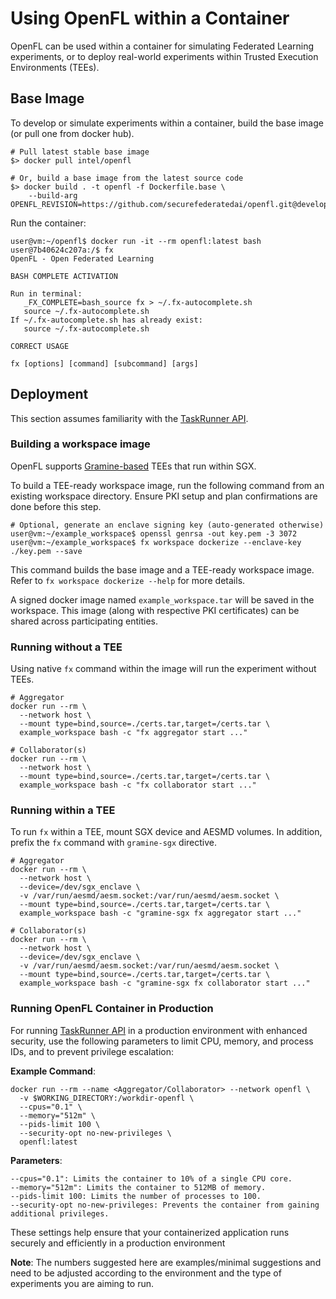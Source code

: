 # Using OpenFL within a Container

OpenFL can be used within a container for simulating Federated Learning experiments, or to deploy real-world experiments within Trusted Execution Environments (TEEs).

## Base Image

To develop or simulate experiments within a container, build the base image (or pull one from docker hub).

```shell
# Pull latest stable base image
$> docker pull intel/openfl

# Or, build a base image from the latest source code
$> docker build . -t openfl -f Dockerfile.base \
    --build-arg OPENFL_REVISION=https://github.com/securefederatedai/openfl.git@develop
```

Run the container:
```shell
user@vm:~/openfl$ docker run -it --rm openfl:latest bash
user@7b40624c207a:/$ fx
OpenFL - Open Federated Learning                                                

BASH COMPLETE ACTIVATION

Run in terminal:
   _FX_COMPLETE=bash_source fx > ~/.fx-autocomplete.sh
   source ~/.fx-autocomplete.sh
If ~/.fx-autocomplete.sh has already exist:
   source ~/.fx-autocomplete.sh

CORRECT USAGE

fx [options] [command] [subcommand] [args]
```

## Deployment
This section assumes familiarity with the [TaskRunner API](https://openfl.readthedocs.io/en/latest/about/features_index/taskrunner.html#running-the-task-runner).

### Building a workspace image
OpenFL supports [Gramine-based](https://gramine.readthedocs.io/en/stable/) TEEs that run within SGX.

To build a TEE-ready workspace image, run the following command from an existing workspace directory. Ensure PKI setup and plan confirmations are done before this step.

```shell
# Optional, generate an enclave signing key (auto-generated otherwise)
user@vm:~/example_workspace$ openssl genrsa -out key.pem -3 3072
user@vm:~/example_workspace$ fx workspace dockerize --enclave-key ./key.pem --save
```
This command builds the base image and a TEE-ready workspace image. Refer to `fx workspace dockerize --help` for more details.

A signed docker image named `example_workspace.tar` will be saved in the workspace. This image (along with respective PKI certificates) can be shared across participating entities.

### Running without a TEE
Using native `fx` command within the image will run the experiment without TEEs.

```shell
# Aggregator
docker run --rm \
  --network host \
  --mount type=bind,source=./certs.tar,target=/certs.tar \
  example_workspace bash -c "fx aggregator start ..."

# Collaborator(s)
docker run --rm \
  --network host \
  --mount type=bind,source=./certs.tar,target=/certs.tar \
  example_workspace bash -c "fx collaborator start ..."
```

### Running within a TEE
To run `fx` within a TEE, mount SGX device and AESMD volumes. In addition, prefix the `fx` command with `gramine-sgx` directive.
```shell
# Aggregator
docker run --rm \
  --network host \
  --device=/dev/sgx_enclave \
  -v /var/run/aesmd/aesm.socket:/var/run/aesmd/aesm.socket \
  --mount type=bind,source=./certs.tar,target=/certs.tar \
  example_workspace bash -c "gramine-sgx fx aggregator start ..."

# Collaborator(s)
docker run --rm \
  --network host \
  --device=/dev/sgx_enclave \
  -v /var/run/aesmd/aesm.socket:/var/run/aesmd/aesm.socket \
  --mount type=bind,source=./certs.tar,target=/certs.tar \
  example_workspace bash -c "gramine-sgx fx collaborator start ..."
```

### Running OpenFL Container in Production
For running [TaskRunner API](https://openfl.readthedocs.io/en/latest/about/features_index/taskrunner.html#running-the-task-runner) in a production environment with enhanced security, use the following parameters to limit CPU, memory, and process IDs, and to prevent privilege escalation:

**Example Command**:
```shell
docker run --rm --name <Aggregator/Collaborator> --network openfl \
  -v $WORKING_DIRECTORY:/workdir-openfl \
  --cpus="0.1" \
  --memory="512m" \
  --pids-limit 100 \
  --security-opt no-new-privileges \
  openfl:latest
```
**Parameters**:
```shell
--cpus="0.1": Limits the container to 10% of a single CPU core.
--memory="512m": Limits the container to 512MB of memory.
--pids-limit 100: Limits the number of processes to 100.
--security-opt no-new-privileges: Prevents the container from gaining additional privileges.
```
These settings help ensure that your containerized application runs securely and efficiently in a production environment

**Note**: The numbers suggested here are examples/minimal suggestions and need to be adjusted according to the environment and the type of experiments you are aiming to run.